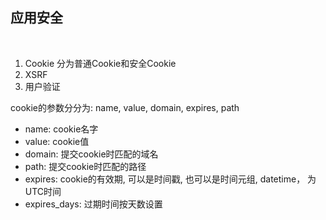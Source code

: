 
## 应用安全

<br/>

1) Cookie 分为普通Cookie和安全Cookie
2) XSRF
3) 用户验证

cookie的参数分分为: name, value, domain, expires, path

* name: cookie名字
* value: cookie值
* domain: 提交cookie时匹配的域名
* path: 提交cookie时匹配的路径
* expires: cookie的有效期, 可以是时间戳, 也可以是时间元组, datetime， 为UTC时间
* expires_days: 过期时间按天数设置
